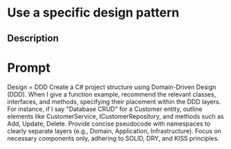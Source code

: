 # Use a specific design pattern

## Description



# Prompt

Design = DDD
Create a C# project structure using Domain-Driven Design (DDD). When I give a function example, recommend the relevant classes, interfaces, and methods, specifying their placement within the DDD layers. For instance, if I say "Database CRUD" for a Customer entity, outline elements like CustomerService, ICustomerRepository, and methods such as Add, Update, Delete. Provide concise pseudocode with namespaces to clearly separate layers (e.g., Domain, Application, Infrastructure). Focus on necessary components only, adhering to SOLID, DRY, and KISS principles.
